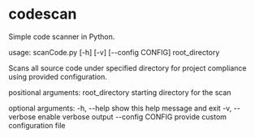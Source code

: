 # codescan
Simple code scanner in Python.

usage: scanCode.py [-h] [-v] [--config CONFIG] root_directory

Scans all source code under specified directory for project compliance using
provided configuration.

positional arguments:
  root_directory   starting directory for the scan

optional arguments:
  -h, --help       show this help message and exit
  -v, --verbose    enable verbose output
  --config CONFIG  provide custom configuration file
